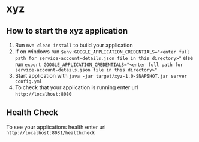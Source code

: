 # xyz

How to start the xyz application
---

1. Run `mvn clean install` to build your application
2. If on windows run `$env:GOOGLE_APPLICATION_CREDENTIALS="<enter full path for service-account-details.json file in this directory>"` else run `export GOOGLE_APPLICATION_CREDENTIALS="<enter full path for service-account-details.json file in this directory>"`
3. Start application with `java -jar target/xyz-1.0-SNAPSHOT.jar server config.yml`
4. To check that your application is running enter url `http://localhost:8080`

Health Check
---

To see your applications health enter url `http://localhost:8081/healthcheck`
